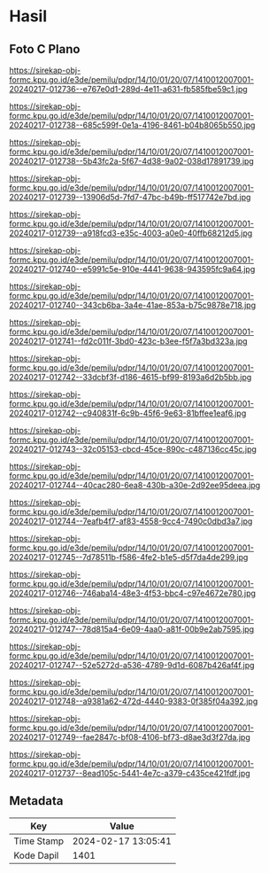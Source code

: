 # Hasil

## Foto C Plano

https://sirekap-obj-formc.kpu.go.id/e3de/pemilu/pdpr/14/10/01/20/07/1410012007001-20240217-012736--e767e0d1-289d-4e11-a631-fb585fbe59c1.jpg

https://sirekap-obj-formc.kpu.go.id/e3de/pemilu/pdpr/14/10/01/20/07/1410012007001-20240217-012738--685c599f-0e1a-4196-8461-b04b8065b550.jpg

https://sirekap-obj-formc.kpu.go.id/e3de/pemilu/pdpr/14/10/01/20/07/1410012007001-20240217-012738--5b43fc2a-5f67-4d38-9a02-038d17891739.jpg

https://sirekap-obj-formc.kpu.go.id/e3de/pemilu/pdpr/14/10/01/20/07/1410012007001-20240217-012739--13906d5d-7fd7-47bc-b49b-ff517742e7bd.jpg

https://sirekap-obj-formc.kpu.go.id/e3de/pemilu/pdpr/14/10/01/20/07/1410012007001-20240217-012739--a918fcd3-e35c-4003-a0e0-40ffb68212d5.jpg

https://sirekap-obj-formc.kpu.go.id/e3de/pemilu/pdpr/14/10/01/20/07/1410012007001-20240217-012740--e5991c5e-910e-4441-9638-943595fc9a64.jpg

https://sirekap-obj-formc.kpu.go.id/e3de/pemilu/pdpr/14/10/01/20/07/1410012007001-20240217-012740--343cb6ba-3a4e-41ae-853a-b75c9878e718.jpg

https://sirekap-obj-formc.kpu.go.id/e3de/pemilu/pdpr/14/10/01/20/07/1410012007001-20240217-012741--fd2c011f-3bd0-423c-b3ee-f5f7a3bd323a.jpg

https://sirekap-obj-formc.kpu.go.id/e3de/pemilu/pdpr/14/10/01/20/07/1410012007001-20240217-012742--33dcbf3f-d186-4615-bf99-8193a6d2b5bb.jpg

https://sirekap-obj-formc.kpu.go.id/e3de/pemilu/pdpr/14/10/01/20/07/1410012007001-20240217-012742--c940831f-6c9b-45f6-9e63-81bffee1eaf6.jpg

https://sirekap-obj-formc.kpu.go.id/e3de/pemilu/pdpr/14/10/01/20/07/1410012007001-20240217-012743--32c05153-cbcd-45ce-890c-c487136cc45c.jpg

https://sirekap-obj-formc.kpu.go.id/e3de/pemilu/pdpr/14/10/01/20/07/1410012007001-20240217-012744--40cac280-6ea8-430b-a30e-2d92ee95deea.jpg

https://sirekap-obj-formc.kpu.go.id/e3de/pemilu/pdpr/14/10/01/20/07/1410012007001-20240217-012744--7eafb4f7-af83-4558-9cc4-7490c0dbd3a7.jpg

https://sirekap-obj-formc.kpu.go.id/e3de/pemilu/pdpr/14/10/01/20/07/1410012007001-20240217-012745--7d78511b-f586-4fe2-b1e5-d5f7da4de299.jpg

https://sirekap-obj-formc.kpu.go.id/e3de/pemilu/pdpr/14/10/01/20/07/1410012007001-20240217-012746--746aba14-48e3-4f53-bbc4-c97e4672e780.jpg

https://sirekap-obj-formc.kpu.go.id/e3de/pemilu/pdpr/14/10/01/20/07/1410012007001-20240217-012747--78d815a4-6e09-4aa0-a81f-00b9e2ab7595.jpg

https://sirekap-obj-formc.kpu.go.id/e3de/pemilu/pdpr/14/10/01/20/07/1410012007001-20240217-012747--52e5272d-a536-4789-9d1d-6087b426af4f.jpg

https://sirekap-obj-formc.kpu.go.id/e3de/pemilu/pdpr/14/10/01/20/07/1410012007001-20240217-012748--a9381a62-472d-4440-9383-0f385f04a392.jpg

https://sirekap-obj-formc.kpu.go.id/e3de/pemilu/pdpr/14/10/01/20/07/1410012007001-20240217-012749--fae2847c-bf08-4106-bf73-d8ae3d3f27da.jpg

https://sirekap-obj-formc.kpu.go.id/e3de/pemilu/pdpr/14/10/01/20/07/1410012007001-20240217-012737--8ead105c-5441-4e7c-a379-c435ce421fdf.jpg


## Metadata

| Key        | Value               |
| ---------- | ------------------- |
| Time Stamp | 2024-02-17 13:05:41 |
| Kode Dapil | 1401                |



